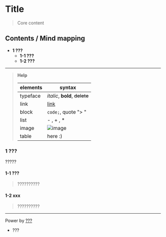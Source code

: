 # Title
> Core content

## Contents / Mind mapping
- **1 ???**
  - **1-1 ???**
  - **1-2 ???**

---

> **Help**
>
> | elements | syntax |
> | -------------- | --------- |
> | typeface | *italic*, **bold**, ~~delete~~ |
> | link | [link]("url" "title" )|
> | block | ```code;```,  quote "> " |
> | list | - , + , * |
> | image | ![image]("url" "name")|
> | table | here :) |

### 1 ???

?????

#### 1-1 ???

> ??????????

#### 1-2 xxx

> ??????????



---
Power by [???]()
- ???
